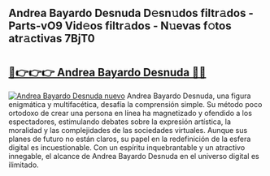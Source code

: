## Andrea Bayardo Desnuda D𝚎sn𝚞dos filtr𝚊dos - Parts-vO9 Vid𝚎os filtr𝚊dos - N𝚞evas f𝚘tos atr𝚊ctivas 7BjT0

# <h2><a href="http://mb3t81.tromn.icu/?c=Andrea+Bayardo+Desnuda">🔗👉👉👉 Andrea Bayardo Desnuda 🔗🔗</a></h2>

[![Andrea Bayardo Desnuda nuevo](https://i.imgur.com/pEAQMta.gif)](http://mb3t81.tromn.icu/?c=Andrea+Bayardo+Desnuda)
Andrea Bayardo Desnuda, una figura enigmática y multifacética, desafía la comprensión simple. Su método poco ortodoxo de crear una persona en línea ha magnetizado y ofendido a los espectadores, estimulando debates sobre la expresión artística, la moralidad y las complejidades de las sociedades virtuales. Aunque sus planes de futuro no están claros, su papel en la redefinición de la esfera digital es incuestionable. Con un espíritu inquebrantable y un atractivo innegable, el alcance de Andrea Bayardo Desnuda en el universo digital es ilimitado.
